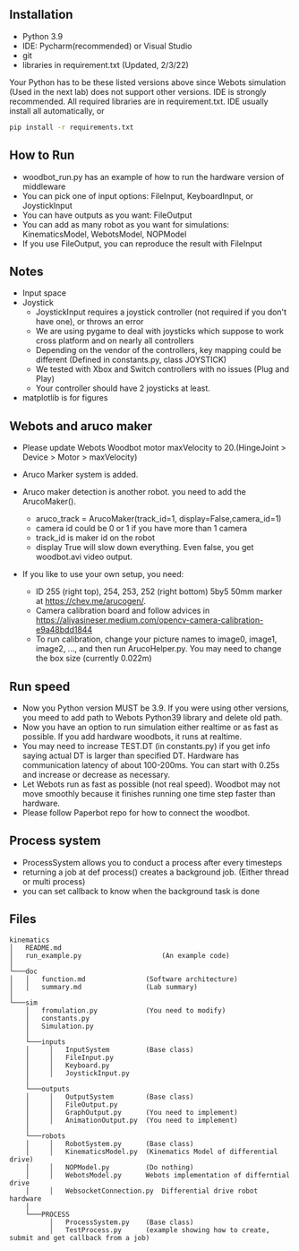 
## Installation
- Python 3.9
- IDE: Pycharm(recommended) or Visual Studio
- git
- libraries in requirement.txt (Updated, 2/3/22)

Your Python has to be these listed versions above since Webots simulation (Used in the next lab) does not support other versions.
IDE is strongly recommended. 
All required libraries are in requirement.txt. IDE usually install all automatically, or 

```bash
pip install -r requirements.txt
```


## How to Run
- woodbot_run.py has an example of how to run the hardware version of middleware
- You can pick one of input options: FileInput, KeyboardInput, or JoystickInput
- You can have outputs as you want: FileOutput
- You can add as many robot as you want for simulations: KinematicsModel, WebotsModel, NOPModel
- If you use FileOutput, you can reproduce the result with FileInput


## Notes
- Input space
- Joystick
  - JoystickInput requires a joystick controller (not required if you don't have one), or throws an error
  - We are using pygame to deal with joysticks which suppose to work cross platform and on nearly all controllers
  - Depending on the vendor of the controllers, key mapping could be different (Defined in constants.py, class JOYSTICK)
  - We tested with Xbox and Switch controllers with no issues (Plug and Play)
  - Your controller should have 2 joysticks at least.
- matplotlib is for figures


## Webots and aruco maker
- Please update Webots Woodbot motor maxVelocity to 20.(HingeJoint > Device > Motor > maxVelocity)
- Aruco Marker system is added. 
- Aruco maker detection is another robot. you need to add the ArucoMaker().
  - aruco_track = ArucoMaker(track_id=1, display=False,camera_id=1)
  - camera id could be 0 or 1 if you have more than 1 camera
  - track_id is maker id on the robot
  - display True will slow down everything. Even false, you get woodbot.avi video output.

- If you like to use your own setup, you need: 
  - ID 255 (right top), 254, 253, 252 (right bottom) 5by5 50mm marker at https://chev.me/arucogen/.
  - Camera calibration board and follow advices in https://aliyasineser.medium.com/opencv-camera-calibration-e9a48bdd1844
  - To run calibration, change your picture names to image0, image1, image2, ..., and then run ArucoHelper.py. You may need to change the box size (currently 0.022m)
  
## Run speed 
- Now you Python version MUST be 3.9. If you were using other versions, you meed to add path to Webots Python39 library and delete old path. 
- Now you have an option to run simulation either realtime or as fast as possible. If you add hardware woodbots, it runs at realtime.
- You may need to increase TEST.DT (in constants.py) if you get info saying actual DT is larger than specified DT. Hardware has communication latency of about 100-200ms. You can start with 0.25s and increase or decrease as necessary. 
- Let Webots run as fast as possible (not real speed). Woodbot may not move smoothly because it finishes running one time step faster than hardware. 
- Please follow Paperbot repo for how to connect the woodbot. 

## Process system
- ProcessSystem allows you to conduct a process after every timesteps
- returning a job at def process() creates a background job. (Either thread or multi process)
- you can set callback to know when the background task is done


## Files
```
kinematics
│   README.md
│   run_example.py                    (An example code)   
│
└───doc
│   │   function.md               (Software architecture)
│   │   summary.md                (Lab summary)
│
└───sim
    │   fromulation.py            (You need to modify)
    │   constants.py
    │   Simulation.py 
    │
    └───inputs
    │     │   InputSystem         (Base class)
    │     │   FileInput.py
    │     │   Keyboard.py
    │     │   JoystickInput.py 
    │
    └───outputs
    │     │   OutputSystem        (Base class)
    │     │   FileOutput.py
    │     │   GraphOutput.py      (You need to implement)
    │     │   AnimationOutput.py  (You need to implement)
    │
    └───robots
    │     │   RobotSystem.py      (Base class)
    │     │   KinematicsModel.py  (Kinematics Model of differential drive)
    │     │   NOPModel.py         (Do nothing)
    │     │   WebotsModel.py      Webots implementation of differntial drive
    │     │   WebsocketConnection.py  Differential drive robot hardware 
    │ 
    └───PROCESS
          │   ProcessSystem.py    (Base class)
          │   TestProcess.py      (example showing how to create, submit and get callback from a job)

```  
